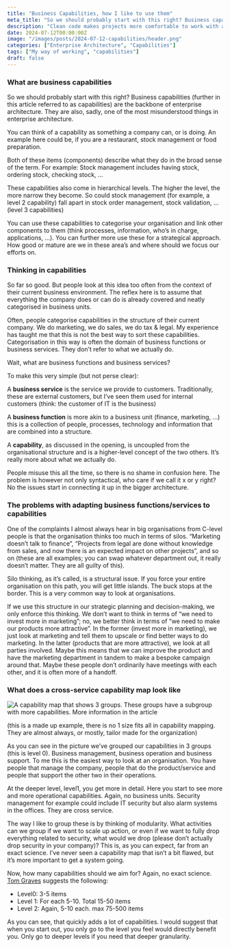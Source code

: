 ```yaml
---
title: "Business Capabilities, how I like to use them"
meta_title: "So we should probably start with this right? Business capabilities (further in this article referred to as capabilities) are the backbone of enterprise architecture. They are also, sadly, one of the most misunderstood things in enterprise architecture."
description: "Clean code makes projects more comfortable to work with and improves shelf life. Its the antagonist of vile legacy codebases that are unmaintainable. Then why does business always treat it as a secondary objective? Do they just dont get it?"
date: 2024-07-12T00:00:00Z
image: "/images/posts/2024-07-12-capabilities/header.png"
categories: ["Enterprise Architecture", "Capabilities"]
tags: ["My way of working", "capabilities"]
draft: false
---
```


### What are business capabilities

So we should probably start with this right? Business capabilities (further in this article referred to as capabilities) are the backbone of enterprise architecture. They are also, sadly, one of the most misunderstood things in enterprise architecture.

You can think of a capability as something a company can, or is doing. An example here could be, if you are a restaurant, stock management or food preparation.

Both of these items (components) describe what they do in the broad sense of the term. For example: Stock management includes having stock, ordering stock, checking stock, …

These capabilities also come in hierarchical levels. The higher the level, the more narrow they become. So could stock management (for example, a level 2 capability) fall apart in stock order management, stock validation, … (level 3 capabilities)

You can use these capabilities to categorise your organisation and link other components to them (think processes, information, who’s in charge, applications, …). You can further more use these for a strategical approach. How good or mature are we in these area’s and where should we focus our efforts on.

### Thinking in capabilities

So far so good. But people look at this idea too often from the context of their current business environment. The reflex here is to assume that everything the company does or can do is already covered and neatly categorised in business units.

Often, people categorise capabilities in the structure of their current company. We do marketing, we do sales, we do tax & legal. My experience has taught me that this is not the best way to sort these capabilities. Categorisation in this way is often the domain of business functions or business services. They don’t refer to what we actually do.

Wait, what are business functions and business services?

To make this very simple (but not perse clear):

A **business service** is the service we provide to customers. Traditionally, these are external customers, but I’ve seen them used for internal customers (think: the customer of IT is the business)

A **business function** is more akin to a business unit (finance, marketing, …) this is a collection of people, processes, technology and information that are combined into a structure.

A **capability**, as discussed in the opening, is uncoupled from the organisational structure and is a higher-level concept of the two others. It’s really more about what we actually do.

People misuse this all the time, so there is no shame in confusion here. The problem is however not only syntactical, who care if we call it x or y right? No the issues start in connecting it up in the bigger architecture.

### The problems with adapting business functions/services to capabilities

One of the complaints I almost always hear in big organisations from C-level people is that the organisation thinks too much in terms of silos. “Marketing doesn’t talk to finance”, “Projects from legal are done without knowledge from sales, and now there is an expected impact on other projects”, and so on (these are all examples; you can swap whatever department out, it really doesn’t matter. They are all guilty of this).

Silo thinking, as it’s called, is a structural issue. If you force your entire organisation on this path, you will get little islands. The buck stops at the border. This is a very common way to look at organisations.

If we use this structure in our strategic planning and decision-making, we only enforce this thinking. We don’t want to think in terms of “we need to invest more in marketing”; no, we better think in terms of “we need to make our products more attractive”. In the former (invest more in marketing), we just look at marketing and tell them to upscale or find better ways to do marketing. In the latter (products that are more attractive), we look at all parties involved. Maybe this means that we can improve the product and have the marketing department in tandem to make a bespoke campaign around that. Maybe these people don’t ordinarily have meetings with each other, and it is often more of a handoff.

### What does a cross-service capability map look like

![A capability map that shows 3 groups. These groups have a subgroup with more capabilities. More information in the article](/images/2024-07-12-capabilities/capabilitymap.png)

(this is a made up example, there is no 1 size fits all in capability mapping. They are almost always, or mostly, tailor made for the organization)

As you can see in the picture we’ve grouped our capabilities in 3 groups (this is level 0). Business management, business operation and business support. To me this is the easiest way to look at an organisation. You have people that manage the company, people that do the product/service and people that support the other two in their operations.

At the deeper level, level1, you get more in detail. Here you start to see more and more operational capabilities. Again, no business units. Security management for example could include IT security but also alarm systems in the offices. They are cross service.

The way I like to group these is by thinking of modularity. What activities can we group if we want to scale up action, or even if we want to fully drop everything related to security, what would we drop (please don’t actually drop security in your company)? This is, as you can expect, far from an exact science. I’ve never seen a capability map that isn’t a bit flawed, but it’s more important to get a system going.

Now, how many capabilities should we aim for? Again, no exact science. [Tom Graves](https://www.linkedin.com/in/tetradian/) suggests the following:

- Level0: 3-5 items
- Level 1: For each 5-10. Total 15-50 items
- Level 2: Again, 5-10 each. max 75-500 items

As you can see, that quickly adds a lot of capabilities. I would suggest that when you start out, you only go to the level you feel would directly benefit you. Only go to deeper levels if you need that deeper granularity.
